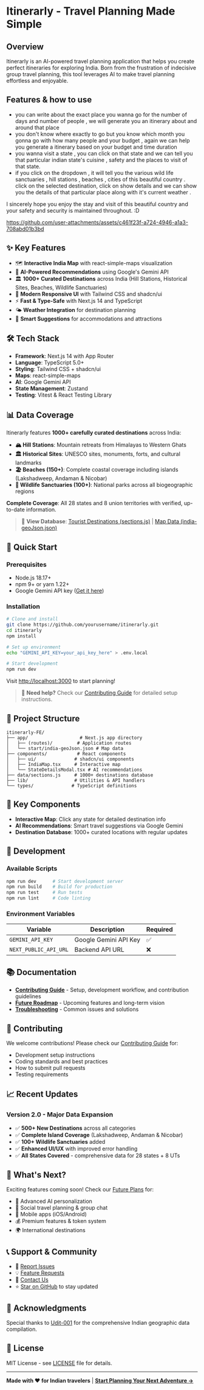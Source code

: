 # Itinerarly - Travel Planning Made Simple

## Overview
Itinerarly is an AI-powered travel planning application that helps you create perfect itineraries for exploring India. Born from the frustration of indecisive group travel planning, this tool leverages AI to make travel planning effortless and enjoyable.

## Features & how to use

- you can write about the exact place you wanna go for the number of days and number of people , we will generate you an itinerary about and around that place
- you don't know where exactly to go but you know which month you gonna go with how many people and your budget , again we can help you generate a itinerary based on your budget and time duration
- you wanna visit a state , you can click on that state and we can tell you that particular indian state's cuisine , safety and the places to visit of that state.
- if you click on the dropdown , it will tell you the various wild life sanctuaries , hill stations , beaches , cities of this beautiful country . click on the selected destination, click on show details and we can show you the details of that particular place along with it's current weather .

I sincerely hope you enjoy the stay and visit of this beautiful country and your safety and security is maintained throughout. :D


https://github.com/user-attachments/assets/c461f23f-a724-4946-a1a3-708abd01b3bd




## ✨ Key Features
- 🗺️ **Interactive India Map** with react-simple-maps visualization
- 🤖 **AI-Powered Recommendations** using Google's Gemini API
- 🏛️ **1000+ Curated Destinations** across India (Hill Stations, Historical Sites, Beaches, Wildlife Sanctuaries)
- 📱 **Modern Responsive UI** with Tailwind CSS and shadcn/ui
- ⚡ **Fast & Type-Safe** with Next.js 14 and TypeScript
- 🌤️ **Weather Integration** for destination planning
- 🏨 **Smart Suggestions** for accommodations and attractions

## 🛠️ Tech Stack
- **Framework**: Next.js 14 with App Router
- **Language**: TypeScript 5.0+
- **Styling**: Tailwind CSS + shadcn/ui
- **Maps**: react-simple-maps
- **AI**: Google Gemini API
- **State Management**: Zustand
- **Testing**: Vitest & React Testing Library

## 📊 Data Coverage
Itinerarly features **1000+ carefully curated destinations** across India:

- **🏔️ Hill Stations**: Mountain retreats from Himalayas to Western Ghats
- **🏛️ Historical Sites**: UNESCO sites, monuments, forts, and cultural landmarks  
- **🏖️ Beaches (150+)**: Complete coastal coverage including islands (Lakshadweep, Andaman & Nicobar)
- **🦌 Wildlife Sanctuaries (100+)**: National parks across all biogeographic regions

**Complete Coverage**: All 28 states and 8 union territories with verified, up-to-date information.

> 📍 **View Database**: [Tourist Destinations (sections.js)](./data/sections.js) | [Map Data (india-geoJson.json)](./app/start/india-geoJson.json)

## 🚀 Quick Start

### Prerequisites
- Node.js 18.17+ 
- npm 9+ or yarn 1.22+
- Google Gemini API key ([Get it here](https://makersuite.google.com/app/apikey))

### Installation
```bash
# Clone and install
git clone https://github.com/yourusername/itinerarly.git
cd itinerarly
npm install

# Set up environment
echo "GEMINI_API_KEY=your_api_key_here" > .env.local

# Start development
npm run dev
```

Visit [http://localhost:3000](http://localhost:3000) to start planning!

> 📖 **Need help?** Check our [Contributing Guide](./CONTRIBUTING.md) for detailed setup instructions.

## 📁 Project Structure
```
itinerarly-FE/
├── app/                   # Next.js app directory
│   ├── (routes)/         # Application routes  
│   └── start/india-geoJson.json # Map data
├── components/           # React components
│   ├── ui/              # shadcn/ui components
│   ├── IndiaMap.tsx     # Interactive map
│   └── StateDetailsModal.tsx # AI recommendations
├── data/sections.js     # 1000+ destinations database
├── lib/                 # Utilities & API handlers
└── types/              # TypeScript definitions
```

## 🎯 Key Components
- **Interactive Map**: Click any state for detailed destination info
- **AI Recommendations**: Smart travel suggestions via Google Gemini
- **Destination Database**: 1000+ curated locations with regular updates

## 🔧 Development

### Available Scripts
```bash
npm run dev      # Start development server
npm run build    # Build for production  
npm run test     # Run tests
npm run lint     # Code linting
```

### Environment Variables
| Variable | Description | Required |
|----------|-------------|----------|
| `GEMINI_API_KEY` | Google Gemini API Key | ✅ |
| `NEXT_PUBLIC_API_URL` | Backend API URL | ❌ |

## 📚 Documentation

- **[Contributing Guide](./CONTRIBUTING.md)** - Setup, development workflow, and contribution guidelines
- **[Future Roadmap](./FUTURE-PLANS.md)** - Upcoming features and long-term vision
- **[Troubleshooting](./TROUBLESHOOT-403-CONSUME-ENDPOINT.md)** - Common issues and solutions

## 🤝 Contributing

We welcome contributions! Please check our [Contributing Guide](./CONTRIBUTING.md) for:
- Development setup instructions
- Coding standards and best practices  
- How to submit pull requests
- Testing requirements

## 📈 Recent Updates

### Version 2.0 - Major Data Expansion
- ✅ **500+ New Destinations** across all categories
- ✅ **Complete Island Coverage** (Lakshadweep, Andaman & Nicobar)
- ✅ **100+ Wildlife Sanctuaries** added
- ✅ **Enhanced UI/UX** with improved error handling
- ✅ **All States Covered** - comprehensive data for 28 states + 8 UTs

## 🚀 What's Next?

Exciting features coming soon! Check our [Future Plans](./FUTURE-PLANS.md) for:
- 🤖 Advanced AI personalization
- 💬 Social travel planning & group chat
- 📱 Mobile apps (iOS/Android)
- 💰 Premium features & token system
- 🌍 International destinations

## 📞 Support & Community

- 🐛 [Report Issues](https://github.com/Heisen47/itinerarly-FE/issues)
- 💡 [Feature Requests](https://github.com/Heisen47/itinerarly-FE/discussions)
- 📧 [Contact Us](mailto:iamrishi.dev47@gmail.com)
- ⭐ [Star on GitHub](https://github.com/Heisen47/itinerarly-FE) to stay updated

## 🙏 Acknowledgments

Special thanks to [Udit-001](https://github.com/udit-001/india-maps-data) for the comprehensive Indian geographic data compilation.

## 📄 License

MIT License - see [LICENSE](./LICENSE) file for details.

---

**Made with ❤️ for Indian travelers** | **[Start Planning Your Next Adventure →](http://localhost:3000)**
